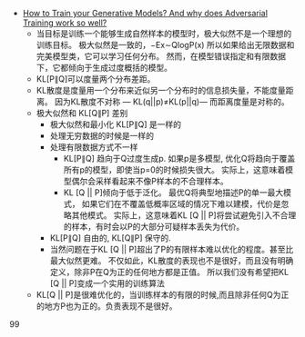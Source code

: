 * [How to Train your Generative Models? And why does Adversarial Training work so well?](http://www.inference.vc/how-to-train-your-generative-models-why-generative-adversarial-networks-work-so-well-2/)
    * 当目标是训练一个能够生成自然样本的模型时，极大似然不是一个理想的训练目标。 极大似然是一致的，−Ex∼QlogP(x)
    所以如果给出无限数据和完美模型类，它可以学习任何分布。 然而，在模型错误指定和有限数据下，它都倾向于生成过度概括的模型。
    * KL[P∥Q]可以度量两个分布差距。
    * KL散度是度量用一个分布来近似另一个分布时的信息损失量，不能度量距离。
    因为KL散度不对称 — KL(q||p)≠KL(p||q)— 而距离度量是对称的。
    * 极大似然和 KL[Q∥P] 差别
        * 极大似然和最小化 KL[P∥Q] 是一样的
        * 处理无穷数据的时候是一样的
        * 处理有限数据方式不一样
            * KL[P∥Q]  趋向于Q过度生成p. 如果p是多模型, 优化Q将趋向于覆盖所有p的模型，即使当p=0的时候损失很大。
             实际上，这意味着模型偶尔会采样看起来不像P样本的不合理样本。
            * KL [Q || P]倾向于低于泛化。 最优Q将典型地描述P的单一最大模式，
            如果它们在不覆盖低概率区域的情况下难以建模，代价是忽略其他模式。
            实际上，这意味着KL [Q || P]将尝试避免引入不合理的样本，有时会以P的大部分可疑样本丢失为代价。
        * KL[P∥Q] 自由的, KL[Q∥P]  保守的. 
        * 当然问题在于KL [Q || P]超出了P的有限样本难以优化的程度。甚至比最大似然更难。 
        不仅如此，KL散度的表现也不是很好，而且没有明确定义，除非P在Q为正的任何地方都是正值。 
        所以我们没有希望把KL [Q || P]变成一个实用的训练算法
    * KL[Q || P]是很难优化的，当训练样本的有限的时候,而且除非任何Q为正的地方P也为正的。负责表现不是很好。

99
